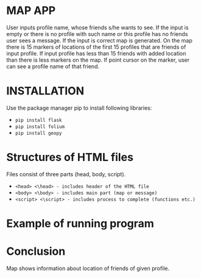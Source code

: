 # MAP APP
User inputs profile name, whose friends s/he wants to see. If the input is empty or there is no profile with such name or this profile has no friends user sees a message. If the input is correct map is generated. On the map there is 15 markers of locations of the first 15 profiles that are friends of input profile. If input profile has less than 15 friends with added location than there is less markers on the map. If point cursor on the marker, user can see a profile name of that friend.

# INSTALLATION
Use the package manager pip to install following libraries:
- `pip install flask`
- `pip install folium`
- `pip install geopy`

# Structures of HTML files
Files consist of three parts (head, body, script).
- `<head> <\head> - includes header of the HTML file`
- `<body> <\body> - includes main part (map or message)`
- `<script> <\script> - includes process to complete (functions etc.)`

# Example of running program


# Conclusion
Map shows information about location of friends of given profile.
